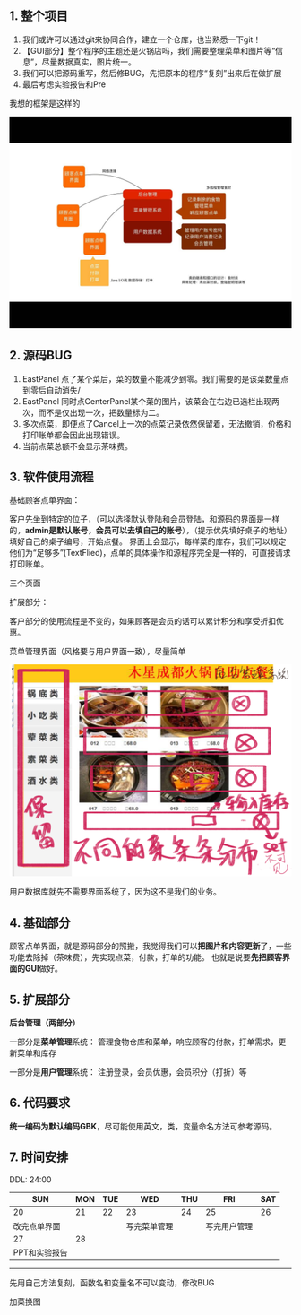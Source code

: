 ## 1. 整个项目

1. 我们或许可以通过git来协同合作，建立一个仓库，也当熟悉一下git！
2. 【GUI部分】整个程序的主题还是火锅店吗，我们需要整理菜单和图片等“信息”，尽量数据真实，图片统一。
3. 我们可以把源码重写，然后修BUG，先把原本的程序“复刻”出来后在做扩展
4. 最后考虑实验报告和Pre
    
我想的框架是这样的

![1](image/Frame.jpg)

## 2. 源码BUG

1. EastPanel 点了某个菜后，菜的数量不能减少到零。我们需要的是该菜数量点到零后自动消失/
2. EastPanel 同时点CenterPanel某个菜的图片，该菜会在右边已选栏出现两次，而不是仅出现一次，把数量标为二。
3. 多次点菜，即便点了Cancel上一次的点菜记录依然保留着，无法撤销，价格和打印账单都会因此出现错误。
4. 当前点菜总额不会显示茶味费。

## 3. 软件使用流程

基础顾客点单界面：

客户先坐到特定的位子，（可以选择默认登陆和会员登陆，和源码的界面是一样的，**admin是默认账号，会员可以去填自己的账号**），（提示优先填好桌子的地址）填好自己的桌子编号，开始点餐。
界面上会显示，每样菜的库存，我们可以规定他们为“足够多”(TextFlied)，点单的具体操作和源程序完全是一样的，可直接请求打印账单。
 
三个页面


扩展部分：

客户部分的使用流程是不变的，如果顾客是会员的话可以累计积分和享受折扣优惠。

菜单管理界面（风格要与用户界面一致），尽量简单

![2](image/Frame2.png)

用户数据库就先不需要界面系统了，因为这不是我们的业务。

## 4. 基础部分

顾客点单界面，就是源码部分的照搬，我觉得我们可以**把图片和内容更新**了，一些功能去除掉（茶味费），先实现点菜，付款，打单的功能。
也就是说要**先把顾客界面的GUI**做好。
  
## 5. 扩展部分

**后台管理（两部分）**

一部分是**菜单管理**系统：
管理食物仓库和菜单，响应顾客的付款，打单需求，更新菜单和库存

一部分是**用户管理**系统：
注册登录，会员优惠，会员积分（打折）等

## 6. 代码要求

**统一编码为默认编码GBK**，尽可能使用英文，类，变量命名方法可参考源码。

## 7. 时间安排

DDL: 24:00

| SUN | MON | TUE | WED | THU | FRI | SAT | 
| --- | --- | --- | --- | --- | --- | --- |
|20|21|22|23|24|25|26|
|改完点单界面|||写完菜单管理||写完用户管理||
|27|28||||||
|PPT和实验报告||||||


---

先用自己方法复刻，函数名和变量名不可以变动，修改BUG

加菜换图
